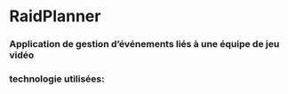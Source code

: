 <h1> RaidPlanner</h1>
<h3>Application de gestion d’événements liés à une équipe de jeu vidéo<h3>
  

technologie utilisées:
